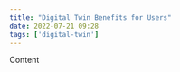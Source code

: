 ```yaml
---
title: "Digital Twin Benefits for Users"
date: 2022-07-21 09:28
tags: ['digital-twin']
---
```


Content